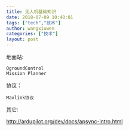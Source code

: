 ```yaml
---
title: 无人机基础知识
date: 2018-07-09 10:48:01
tags: ["tech","技术"]
author: wangxiuwen
categories: ["技术"]
layout: post
---
```


地面站:

    QgroundControl
    Mission Planner


协议：

    Mavlink协议
	
其它:

<http://ardupilot.org/dev/docs/apsync-intro.html>